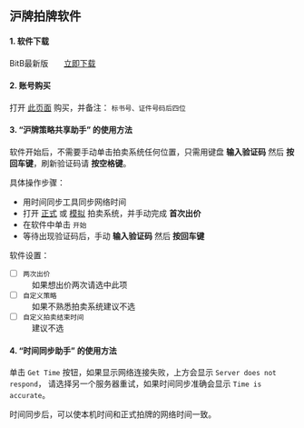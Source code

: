 ## 沪牌拍牌软件

#### 1. 软件下载
BitB最新版 &nbsp; &nbsp; &nbsp; [立即下载](https://pan.baidu.com/s/1JdlTZMF_NBWz2cUWOwFrIg)

#### 2. 账号购买
打开 [此页面](https://shop223575915.taobao.com/) 购买，并备注： `标书号、证件号码后四位`

#### 3. “沪牌策略共享助手” 的使用方法
软件开始后，不需要手动单击拍卖系统任何位置，只需用键盘 **输入验证码** 然后 **按回车键**，刷新验证码请 **按空格键**。

具体操作步骤：
- 用时间同步工具同步网络时间
- 打开 [正式](https://paimai.alltobid.com) 或 [模拟](http://test.alltobid.com/moni/gerenlogin.html) 拍卖系统，并手动完成 **首次出价**
- 在软件中单击 `开始`
- 等待出现验证码后，手动 **输入验证码** 然后 **按回车键**

软件设置：
- [ ] `两次出价`  
&nbsp; &nbsp; 如果想出价两次请选中此项
- [ ] `自定义策略`  
&nbsp; &nbsp; 如果不熟悉拍卖系统建议不选
- [ ] `自定义拍卖结束时间`  
&nbsp; &nbsp; 建议不选

#### 4. “时间同步助手” 的使用方法
单击 `Get Time` 按钮，如果显示网络连接失败，上方会显示 `Server does not respond`，
请选择另一个服务器重试，如果时间同步准确会显示 `Time is accurate`。

时间同步后，可以使本机时间和正式拍牌的网络时间一致。
